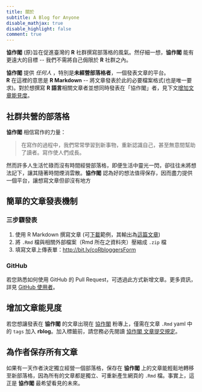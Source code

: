 ```yaml
---
title: 關於
subtitle: A Blog for Anyone
disable_mathjax: true
disable_highlight: false
comment: true
---
```



**協作閣** (原)旨在促進臺灣的 **R** 社群撰寫部落格的風氣。然仔細一想，**協作閣** 能有更遠大的目標 -- 我們不需將自己侷限於 **R** 社群之內。

**協作閣** 提供 *任何人* ，特別是**未經營部落格者**，一個發表文章的平台。  
**R** 在這裡的意思是 **R Markdown** -- 將文章發表於此的必要檔案格式(也是唯一要求)。對於想撰寫 **R 語言**相關文章者並想同時發表在「協作閣」者，見下文[增加文章能見度](#增加文章能見度)。



## 社群共營的部落格

**協作閣** 相信寫作的力量：

> 在寫作的過程中，我們常常學習到新事物，重新認識自己，甚至無意間幫助了讀者。寫作使人們成長。

然而許多人生活忙碌而沒有時間經營部落格，即便生活中靈光一閃，卻往往未將想法記下，讓其隨著時間煙消雲散。**協作閣** 認為好的想法值得保存，因而盡力提供一個平台，讓想寫文章但卻沒有地方



## 簡單的文章發表機制

### 三步驟發表

1. 使用 R Markdown 撰寫文章 (可[下載](https://corbloggers.netlify.com/post-template.zip)範例，其輸出為[這篇文章](/yongfu/write-in-rmd/))
1. 將 `.Rmd` 檔與相關外部檔案（Rmd 所在之資料夾）壓縮成 `.zip` 檔
1. 填寫文章上傳表單：<http://bit.ly/coRbloggersForm>

### GitHub

若您熟悉如何使用 GitHub 的 Pull Request，可透過此方式新增文章。更多資訊，詳見 [GitHub 使用者](/info/submit/#github-使用者)。


## 增加文章能見度

若您想讓發表在 **協作閣** 的文章出現在 [協作閣](https://www.facebook.com/twRblogger) 粉專上，僅需在文章 `.Rmd` yaml 中的 `tags` 加入 **rblog**。加入標籤前，請您務必先閱讀 [協作閣 文章提交規定](https://rbloggers.github.io/join.html#%E5%BF%85%E8%A6%81%E8%A6%8F%E5%AE%9A)。


## 為作者保存所有文章

如果有一天作者決定獨立經營一個部落格，保存在 **協作閣** 上的文章能輕鬆地轉移至新部落格，因為所有的文章都是獨立、可重新產生網頁的 `.Rmd` 檔。事實上，這正是 **協作閣** 最希望看見的未來。
